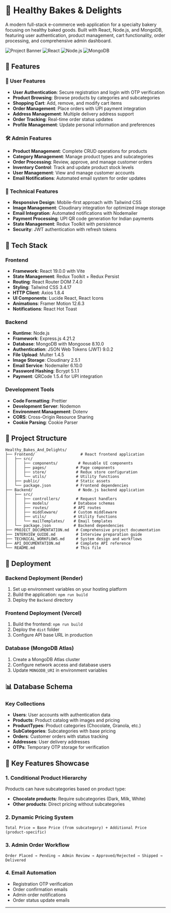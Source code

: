 # 🍰 Healthy Bakes & Delights

A modern full-stack e-commerce web application for a specialty bakery focusing on healthy baked goods. Built with React, Node.js, and MongoDB, featuring user authentication, product management, cart functionality, order processing, and comprehensive admin dashboard.

![Project Banner](https://img.shields.io/badge/Full--Stack-E--Commerce-brightgreen?style=for-the-badge) ![React](https://img.shields.io/badge/React-19.0.0-blue?style=for-the-badge&logo=react) ![Node.js](https://img.shields.io/badge/Node.js-Express-green?style=for-the-badge&logo=node.js) ![MongoDB](https://img.shields.io/badge/MongoDB-Database-green?style=for-the-badge&logo=mongodb)

## 🌟 Features

### 👤 User Features
- **User Authentication**: Secure registration and login with OTP verification
- **Product Browsing**: Browse products by categories and subcategories
- **Shopping Cart**: Add, remove, and modify cart items
- **Order Management**: Place orders with UPI payment integration
- **Address Management**: Multiple delivery address support
- **Order Tracking**: Real-time order status updates
- **Profile Management**: Update personal information and preferences

### 🛠️ Admin Features
- **Product Management**: Complete CRUD operations for products
- **Category Management**: Manage product types and subcategories
- **Order Processing**: Review, approve, and manage customer orders
- **Inventory Control**: Track and update product stock levels
- **User Management**: View and manage customer accounts
- **Email Notifications**: Automated email system for order updates

### 🔧 Technical Features
- **Responsive Design**: Mobile-first approach with Tailwind CSS
- **Image Management**: Cloudinary integration for optimized image storage
- **Email Integration**: Automated notifications with Nodemailer
- **Payment Processing**: UPI QR code generation for Indian payments
- **State Management**: Redux Toolkit with persistence
- **Security**: JWT authentication with refresh tokens

## 🚀 Tech Stack

### Frontend
- **Framework**: React 19.0.0 with Vite
- **State Management**: Redux Toolkit + Redux Persist
- **Routing**: React Router DOM 7.4.0
- **Styling**: Tailwind CSS 3.4.17
- **HTTP Client**: Axios 1.8.4
- **UI Components**: Lucide React, React Icons
- **Animations**: Framer Motion 12.6.3
- **Notifications**: React Hot Toast

### Backend
- **Runtime**: Node.js
- **Framework**: Express.js 4.21.2
- **Database**: MongoDB with Mongoose 8.10.0
- **Authentication**: JSON Web Tokens (JWT) 9.0.2
- **File Upload**: Multer 1.4.5
- **Image Storage**: Cloudinary 2.5.1
- **Email Service**: Nodemailer 6.10.0
- **Password Hashing**: Bcrypt 5.1.1
- **Payment**: QRCode 1.5.4 for UPI integration

### Development Tools
- **Code Formatting**: Prettier
- **Development Server**: Nodemon
- **Environment Management**: Dotenv
- **CORS**: Cross-Origin Resource Sharing
- **Cookie Parsing**: Cookie Parser

## 📁 Project Structure

```
Healthy_Bakes_And_Delights/
├── Frontend/                    # React frontend application
│   ├── src/
│   │   ├── components/         # Reusable UI components
│   │   ├── pages/             # Page components
│   │   ├── store/             # Redux store configuration
│   │   └── utils/             # Utility functions
│   ├── public/                # Static assets
│   └── package.json           # Frontend dependencies
├── Backend/                    # Node.js backend application
│   ├── src/
│   │   ├── controllers/       # Request handlers
│   │   ├── models/           # Database schemas
│   │   ├── routes/           # API routes
│   │   ├── middleware/       # Custom middleware
│   │   ├── utils/            # Utility functions
│   │   └── mailTemplates/    # Email templates
│   └── package.json          # Backend dependencies
├── PROJECT_DOCUMENTATION.md   # Comprehensive project documentation
├── INTERVIEW_GUIDE.md         # Interview preparation guide
├── TECHNICAL_WORKFLOWS.md     # System design and workflows
├── API_DOCUMENTATION.md       # Complete API reference
└── README.md                  # This file
```

## 🚀 Deployment

### Backend Deployment (Render)
1. Set up environment variables on your hosting platform
2. Build the application: `npm run build`
3. Deploy the `Backend` directory

### Frontend Deployment (Vercel)
1. Build the frontend: `npm run build`
2. Deploy the `dist` folder
3. Configure API base URL in production

### Database (MongoDB Atlas)
1. Create a MongoDB Atlas cluster
2. Configure network access and database users
3. Update `MONGODB_URI` in environment variables

## 📊 Database Schema

### Key Collections
- **Users**: User accounts with authentication data
- **Products**: Product catalog with images and pricing
- **ProductTypes**: Product categories (Chocolate, Granola, etc.)
- **SubCategories**: Subcategories with base pricing
- **Orders**: Customer orders with status tracking
- **Addresses**: User delivery addresses
- **OTPs**: Temporary OTP storage for verification

## 🎯 Key Features Showcase

### 1. Conditional Product Hierarchy
Products can have subcategories based on product type:
- **Chocolate products**: Require subcategories (Dark, Milk, White)
- **Other products**: Direct pricing without subcategories

### 2. Dynamic Pricing System
```
Total Price = Base Price (from subcategory) + Additional Price (product-specific)
```

### 3. Admin Order Workflow
```
Order Placed → Pending → Admin Review → Approved/Rejected → Shipped → Delivered
```

### 4. Email Automation
- Registration OTP verification
- Order confirmation emails
- Admin order notifications
- Order status update emails

---